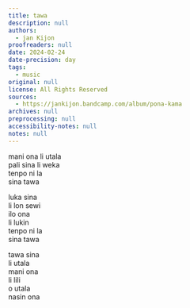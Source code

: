 ```yaml
---
title: tawa
description: null
authors:
  - jan Kijon
proofreaders: null
date: 2024-02-24
date-precision: day
tags:
  - music
original: null
license: All Rights Reserved
sources:
  - https://jankijon.bandcamp.com/album/pona-kama
archives: null
preprocessing: null
accessibility-notes: null
notes: null
---
```


mani ona li utala  \
pali sina li weka  \
tenpo ni la  \
sina tawa

luka sina  \
li lon sewi  \
ilo ona  \
li lukin  \
tenpo ni la  \
sina tawa

tawa sina  \
li utala  \
mani ona  \
li lili  \
o utala  \
nasin ona
